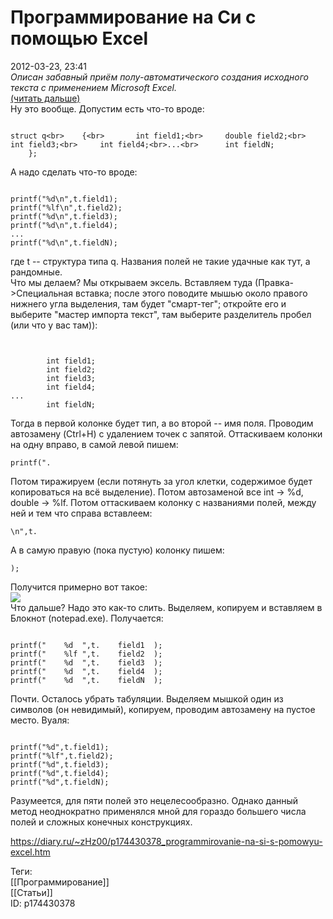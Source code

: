 Программирование на Си с помощью Excel
=======================================

   
 2012-03-23, 23:41   
   *Описан забавный приём полу-автоматического создания исходного текста с применением Microsoft Excel.*    
  [(читать дальше)](https://zHz00.diary.ru/p174430378.htm?index=1#linkmore174430378m1)      
 Ну это вообще. Допустим есть что-то вроде:   
 
```
  
struct q<br>	{<br>		int field1;<br>		double field2;<br>		int field3;<br>		int field4;<br>...<br>		int fieldN;  
	};
```
   
   
 А надо сделать что-то вроде:   
 
```
  
printf("%d\n",t.field1);  
printf("%lf\n",t.field2);  
printf("%d\n",t.field3);  
printf("%d\n",t.field4);  
...  
printf("%d\n",t.fieldN);  

```
   
 где t -- структура типа q. Названия полей не такие удачные как тут, а рандомные.   
 Что мы делаем? Мы открываем эксель. Вставляем туда (Правка->Специальная вставка; после этого поводите мышью около правого нижнего угла выделения, там будет "смарт-тег"; откройте его и выберите "мастер импорта текст", там выберите разделитель пробел (или что у вас там)):   
 
```
  
  
		int field1;  
		int field2;  
		int field3;  
		int field4;  
...  
		int fieldN;  

```
   
 Тогда в первой колонке будет тип, а во второй -- имя поля. Проводим автозамену (Ctrl+H) с удалением точек с запятой. Оттаскиваем колонки на одну вправо, в самой левой пишем:   
 
```
printf(".
```
   
 Потом тиражируем (если потянуть за угол клетки, содержимое будет копироваться на всё выделение). Потом автозаменой все int -> %d, double -> %lf. Потом оттаскиваем колонку с названиями полей, между ней и тем что справа вставлеем:   
 
```
\n",t.
```
   
 А в самую правую (пока пустую) колонку пишем:   
 
```
);
```
   
 Получится примерно вот такое:   
  ![](http://s019.radikal.ru/i644/1203/16/194449bab2cf.png)    
 Что дальше? Надо это как-то слить. Выделяем, копируем и вставляем в Блокнот (notepad.exe). Получается:   
 
```
  
printf("	%d	",t.	field1	);  
printf("	%lf	",t.	field2	);  
printf("	%d	",t.	field3	);  
printf("	%d	",t.	field4	);  
printf("	%d	",t.	fieldN	);  

```
   
 Почти. Осталось убрать табуляции. Выделяем мышкой один из символов (он невидимый), копируем, проводим автозамену на пустое место. Вуаля:   
 
```
  
printf("%d",t.field1);  
printf("%lf",t.field2);  
printf("%d",t.field3);  
printf("%d",t.field4);  
printf("%d",t.fieldN);  

```
   
   
 Разумеется, для пяти полей это нецелесообразно. Однако данный метод неоднократно применялся мной для гораздо большего числа полей и сложных конечных конструкциях.   
     
    
 <https://diary.ru/~zHz00/p174430378_programmirovanie-na-si-s-pomowyu-excel.htm>   
   
 Теги:   
 [[Программирование]]   
 [[Статьи]]   
 ID: p174430378